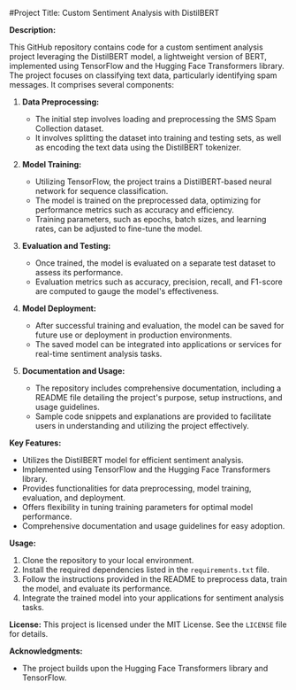 
#Project Title: Custom Sentiment Analysis with DistilBERT

**Description:**

This GitHub repository contains code for a custom sentiment analysis project leveraging the DistilBERT model, a lightweight version of BERT, implemented using TensorFlow and the Hugging Face Transformers library. The project focuses on classifying text data, particularly identifying spam messages. It comprises several components:

1. **Data Preprocessing:** 
   - The initial step involves loading and preprocessing the SMS Spam Collection dataset.
   - It involves splitting the dataset into training and testing sets, as well as encoding the text data using the DistilBERT tokenizer.

2. **Model Training:**
   - Utilizing TensorFlow, the project trains a DistilBERT-based neural network for sequence classification.
   - The model is trained on the preprocessed data, optimizing for performance metrics such as accuracy and efficiency.
   - Training parameters, such as epochs, batch sizes, and learning rates, can be adjusted to fine-tune the model.

3. **Evaluation and Testing:**
   - Once trained, the model is evaluated on a separate test dataset to assess its performance.
   - Evaluation metrics such as accuracy, precision, recall, and F1-score are computed to gauge the model's effectiveness.

4. **Model Deployment:**
   - After successful training and evaluation, the model can be saved for future use or deployment in production environments.
   - The saved model can be integrated into applications or services for real-time sentiment analysis tasks.

5. **Documentation and Usage:**
   - The repository includes comprehensive documentation, including a README file detailing the project's purpose, setup instructions, and usage guidelines.
   - Sample code snippets and explanations are provided to facilitate users in understanding and utilizing the project effectively.

**Key Features:**
- Utilizes the DistilBERT model for efficient sentiment analysis.
- Implemented using TensorFlow and the Hugging Face Transformers library.
- Provides functionalities for data preprocessing, model training, evaluation, and deployment.
- Offers flexibility in tuning training parameters for optimal model performance.
- Comprehensive documentation and usage guidelines for easy adoption.

**Usage:**
1. Clone the repository to your local environment.
2. Install the required dependencies listed in the `requirements.txt` file.
3. Follow the instructions provided in the README to preprocess data, train the model, and evaluate its performance.
4. Integrate the trained model into your applications for sentiment analysis tasks.


**License:**
This project is licensed under the MIT License. See the `LICENSE` file for details.

**Acknowledgments:**
- The project builds upon the Hugging Face Transformers library and TensorFlow.

